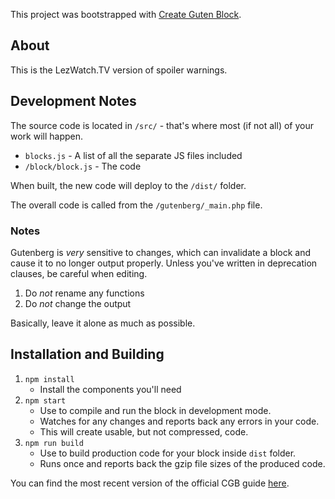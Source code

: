 This project was bootstrapped with [Create Guten Block](https://github.com/ahmadawais/create-guten-block).

## About

This is the LezWatch.TV version of spoiler warnings.

## Development Notes

The source code is located in `/src/` - that's where most (if not all) of your work will happen.

* `blocks.js` - A list of all the separate JS files included
* `/block/block.js` - The code

When built, the new code will deploy to the `/dist/` folder.

The overall code is called from the `/gutenberg/_main.php` file.

### Notes

Gutenberg is _very_ sensitive to changes, which can invalidate a block and cause it to no longer output properly. Unless you've written in deprecation clauses, be careful when editing.

1. Do _not_ rename any functions
2. Do _not_ change the output

Basically, leave it alone as much as possible.

## Installation and Building

1. `npm install`
    - Install the components you'll need
2. `npm start`
    - Use to compile and run the block in development mode.
    - Watches for any changes and reports back any errors in your code.
    - This will create usable, but not compressed, code.
3. `npm run build`
    - Use to build production code for your block inside `dist` folder.
    - Runs once and reports back the gzip file sizes of the produced code.

You can find the most recent version of the official CGB guide [here](https://github.com/ahmadawais/create-guten-block).
